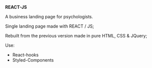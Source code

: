 **REACT-JS**

A business landing page for psychologists.

Single landing page made with REACT / JS;

Rebuilt from the previous version made in pure HTML, CSS & JQuery;

Use:
 - React-hooks
 - Styled-Components